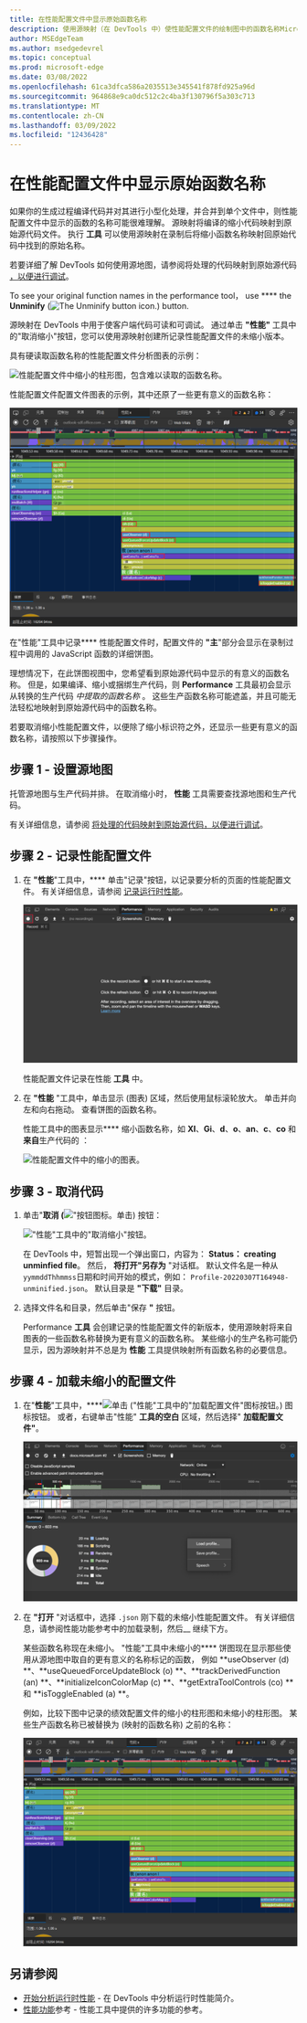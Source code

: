 ```yaml
---
title: 在性能配置文件中显示原始函数名称
description: 使用源映射（在 DevTools 中）使性能配置文件的绘制图中的函数名称Microsoft Edge可读性。
author: MSEdgeTeam
ms.author: msedgedevrel
ms.topic: conceptual
ms.prod: microsoft-edge
ms.date: 03/08/2022
ms.openlocfilehash: 61ca3dfca586a2035513e345541f878fd925a96d
ms.sourcegitcommit: 964868e9ca0dc512c2c4ba3f130796f5a303c713
ms.translationtype: MT
ms.contentlocale: zh-CN
ms.lasthandoff: 03/09/2022
ms.locfileid: "12436428"
---
```

# <a name="display-original-function-names-in-performance-profiles"></a>在性能配置文件中显示原始函数名称

如果你的生成过程编译代码并对其进行小型化处理，并合并到单个文件中，则性能配置文件中显示的函数的名称可能很难理解。  源映射将编译的缩小代码映射到原始源代码文件。  执行 **工具** 可以使用源映射在录制后将缩小函数名称映射回原始代码中找到的原始名称。
   
若要详细了解 DevTools 如何使用源地图，请参阅将处理的代码映射到原始源代码 [，以便进行调试](../javascript/source-maps.md)。
   
To see your original function names in the performance tool， use **** the **Unminify** (![The Unminify button icon.](images/unminify-icon.png)) button.

源映射在 DevTools 中用于使客户端代码可读和可调试。  通过单击 **"性能"** 工具中的"取消缩小"按钮，您可以使用源映射创建所记录性能配置文件的未缩小版本。

具有硬读取函数名称的性能配置文件分析图表的示例：

![性能配置文件中缩小的柱形图，包含难以读取的函数名称。](images/minified-perf-profile.msft.png)

性能配置文件配置文件图表的示例，其中还原了一些更有意义的函数名称：

![性能配置文件中未缩小的图表，已还原有意义的函数名称。](images/unminified-perf-profile.msft.png)

在"性能"工具中记录**** 性能配置文件时，配置文件的 **"主**"部分会显示在录制过程中调用的 JavaScript 函数的详细饼图。  

理想情况下，在此饼图视图中，您希望看到原始源代码中显示的有意义的函数名称。  但是，如果编译、缩小或捆绑生产代码，则 **Performance** 工具最初会显示从转换的生产代码 _中提取的函数名称_ 。  这些生产函数名称可能遮盖，并且可能无法轻松地映射到原始源代码中的函数名称。


若要取消缩小性能配置文件，以便除了缩小标识符之外，还显示一些更有意义的函数名称，请按照以下步骤操作。


<!-- ====================================================================== -->
## <a name="step-1---set-up-source-maps"></a>步骤 1 - 设置源地图

托管源地图与生产代码并排。 在取消缩小时， **性能** 工具需要查找源地图和生产代码。

有关详细信息，请参阅 [将处理的代码映射到原始源代码，以便进行调试](/microsoft-edge/devtools-guide-chromium/javascript/source-maps)。


<!-- ====================================================================== -->
## <a name="step-2---record-a-performance-profile"></a>步骤 2 - 记录性能配置文件

1. 在 **"性能**"工具中，**** 单击"记录"按钮，以记录要分析的页面的性能配置文件。  有关详细信息，请参阅 [记录运行时性能](/microsoft-edge/devtools-guide-chromium/evaluate-performance/reference)。

   ![记录性能配置文件。](../media/evaluate-performance-performance-record-highlight.msft.png)

   性能配置文件记录在性能 **工具** 中。

1. 在 **"性能** "工具中，单击显示 (图表) 区域，然后使用鼠标滚轮放大。  单击并向左和向右拖动。  查看饼图的函数名称。

   性能工具中的图表显示**** 缩小函数名称，如 **XI**、**Gi**、**d**、**o**、**an**、**c**、**co** 和**来自**生产代码的 ：

   ![性能配置文件中的缩小的图表。](images/minified-perf-profile.msft.png)


<!-- ====================================================================== -->
## <a name="step-3---unminify-the-code"></a>步骤 3 - 取消代码

1. 单击"**取消 (**!["按钮图标](images/unminify-icon.png)。单击) 按钮：

   !["性能"工具中的"取消缩小"按钮。](images/perf-profile-unminify-button.msft.png)

   在 DevTools 中，短暂出现一个弹出窗口，内容为： **Status： creating unminfied file**。  然后， **将打开"另存为** "对话框。  默认文件名是一种从 `yymmddThhmmss`日期和时间开始的模式，例如： `Profile-20220307T164948-unminified.json`。  默认目录是 **"下载"** 目录。

1. 选择文件名和目录，然后单击"保存 **"** 按钮。

   Performance **工具** 会创建记录的性能配置文件的新版本，使用源映射将来自图表的一些函数名称替换为更有意义的函数名称。  某些缩小的生产名称可能仍显示，因为源映射并不总是为 **性能** 工具提供映射所有函数名称的必要信息。


<!-- ====================================================================== -->
## <a name="step-4---load-the-unminified-profile"></a>步骤 4 - 加载未缩小的配置文件

1. 在"**性能**"工具中，****![单击 ("性能](images/load-profile-icon.png)"工具中的"加载配置文件"图标按钮。) 图标按钮。  或者，右键单击"性能" **工具的空白** 区域，然后选择" **加载配置文件"**。

   ![加载配置文件。](../media/evaluate-performance-performance-refreshed-disable-javascript-samples-checkbox-off-load-profile.msft.png)

1. 在 **"打开** "对话框中，选择 `.json` 刚下载的未缩小性能配置文件。  有关详细信息，请参阅性能功能参考中的[](/microsoft-edge/devtools-guide-chromium/evaluate-performance/reference#load-a-recording)加载录制，然后__ 继续下方。


   某些函数名称现在未缩小。  "性能"工具中未缩小的**** 饼图现在显示那些使用从源地图中取自的更有意义的名称标记的函数， 例如 **useObserver (d) **、**useQueuedForceUpdateBlock (o) **、**trackDerivedFunction (an) **、**initializeIconColorMap (c) **、**getExtraToolControls (co) **和 **isToggleEnabled (a) **。

   例如，比较下图中记录的绩效配置文件的缩小的柱形图和未缩小的柱形图。  某些生产函数名称已被替换为 (映射的函数名称) 之前的名称：

   ![性能配置文件中的未缩小的饼图。](images/unminified-perf-profile.msft.png)


<!-- ====================================================================== -->
## <a name="see-also"></a>另请参阅

* [开始分析运行时性能](index.md) - 在 DevTools 中分析运行时性能简介。
* [性能功能](reference.md)参考 - 性能工具中提供的许多功能的参考。
